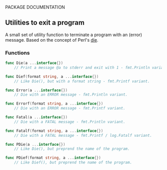 PACKAGE DOCUMENTATION
## Utilities to exit a program

A small set of utility function to terminate a program with an (error) message.
Based on the concept of Perl's [die](http://perldoc.perl.org/functions/die.html).

### Functions

```go
func Die(a ...interface{})
    // Print a message @a to stderr and exit with 1 - fmt.Println variant.
```

```go
func Dief(format string, a ...interface{})
    // Like Die(), but with a format string - fmt.Printf variant.
```
```go
func Error(a ...interface{})
    // Die with an ERROR message - fmt.Println variant.
```
```go
func Errorf(format string, a ...interface{})
    // Die with an ERROR message - fmt.Printf variant.
```
```go
func Fatal(a ...interface{})
    // Die with a FATAL message - fmt.Println variant.
```
```go
func Fatalf(format string, a ...interface{})
    // Die with a FATAL message - fmt.Printf / log.Fatalf variant.
```
```go
func PDie(a ...interface{})
    // Like Die(), but preprend the name of the program.
```
```go
func PDief(format string, a ...interface{})
    // Like Dief(), but preprend the name of the program.
```
